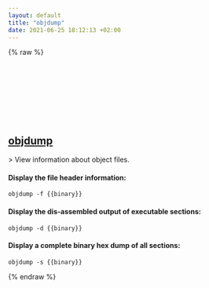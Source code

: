 ```yaml
---
layout: default
title: "objdump"
date: 2021-06-25 18:12:13 +02:00
---
```

{% raw %}
<h2 id="objdump">
  <a href="/en/common/objdump.html">objdump</a> <a href="#objdump"><svg class="icon">
    <use href="/assets/images/unicode_sprite.svg#link" />
  </svg></a>
</h2>
> View information about object files.

#### Display the file header information:
```shell
objdump -f {{binary}}
```
#### Display the dis-assembled output of executable sections:
```shell
objdump -d {{binary}}
```
#### Display a complete binary hex dump of all sections:
```shell
objdump -s {{binary}}
```
{% endraw %}